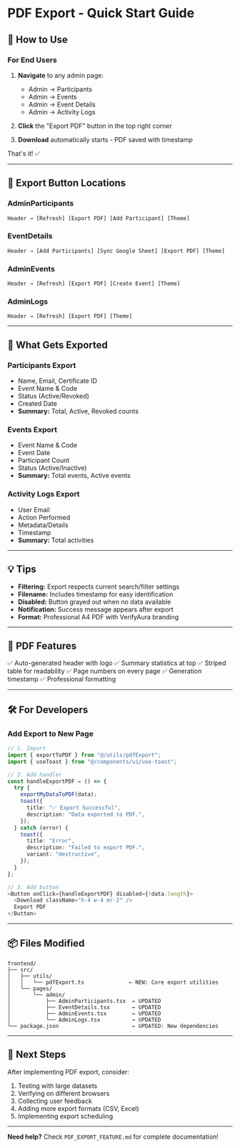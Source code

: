 # PDF Export - Quick Start Guide

## 🚀 How to Use

### For End Users

1. **Navigate** to any admin page:
   - Admin → Participants
   - Admin → Events
   - Admin → Event Details
   - Admin → Activity Logs

2. **Click** the "Export PDF" button in the top right corner

3. **Download** automatically starts - PDF saved with timestamp

That's it! ✅

---

## 📍 Export Button Locations

### AdminParticipants
```
Header → [Refresh] [Export PDF] [Add Participant] [Theme]
```

### EventDetails
```
Header → [Add Participants] [Sync Google Sheet] [Export PDF] [Theme]
```

### AdminEvents
```
Header → [Refresh] [Export PDF] [Create Event] [Theme]
```

### AdminLogs
```
Header → [Refresh] [Export PDF] [Theme]
```

---

## 📄 What Gets Exported

### Participants Export
- Name, Email, Certificate ID
- Event Name & Code
- Status (Active/Revoked)
- Created Date
- **Summary:** Total, Active, Revoked counts

### Events Export
- Event Name & Code
- Event Date
- Participant Count
- Status (Active/Inactive)
- **Summary:** Total events, Active events

### Activity Logs Export
- User Email
- Action Performed
- Metadata/Details
- Timestamp
- **Summary:** Total activities

---

## 💡 Tips

- **Filtering:** Export respects current search/filter settings
- **Filename:** Includes timestamp for easy identification
- **Disabled:** Button grayed out when no data available
- **Notification:** Success message appears after export
- **Format:** Professional A4 PDF with VerifyAura branding

---

## 🎨 PDF Features

✅ Auto-generated header with logo
✅ Summary statistics at top
✅ Striped table for readability
✅ Page numbers on every page
✅ Generation timestamp
✅ Professional formatting

---

## 🛠️ For Developers

### Add Export to New Page

```typescript
// 1. Import
import { exportToPDF } from "@/utils/pdfExport";
import { useToast } from "@/components/ui/use-toast";

// 2. Add handler
const handleExportPDF = () => {
  try {
    exportMyDataToPDF(data);
    toast({
      title: "✅ Export Successful",
      description: "Data exported to PDF.",
    });
  } catch (error) {
    toast({
      title: "Error",
      description: "Failed to export PDF.",
      variant: "destructive",
    });
  }
};

// 3. Add button
<Button onClick={handleExportPDF} disabled={!data.length}>
  <Download className="h-4 w-4 mr-2" />
  Export PDF
</Button>
```

---

## 📦 Files Modified

```
frontend/
├── src/
│   ├── utils/
│   │   └── pdfExport.ts              ← NEW: Core export utilities
│   └── pages/
│       └── admin/
│           ├── AdminParticipants.tsx  ← UPDATED
│           ├── EventDetails.tsx       ← UPDATED
│           ├── AdminEvents.tsx        ← UPDATED
│           └── AdminLogs.tsx          ← UPDATED
└── package.json                       ← UPDATED: New dependencies
```

---

## 🎯 Next Steps

After implementing PDF export, consider:
1. Testing with large datasets
2. Verifying on different browsers
3. Collecting user feedback
4. Adding more export formats (CSV, Excel)
5. Implementing export scheduling

---

**Need help?** Check `PDF_EXPORT_FEATURE.md` for complete documentation!
